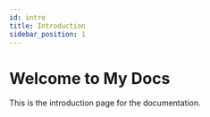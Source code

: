 ```yaml
---
id: intro
title: Introduction
sidebar_position: 1
---
```

# Welcome to My Docs

This is the introduction page for the documentation.

